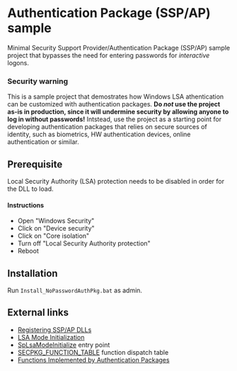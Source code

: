 # Authentication Package (SSP/AP) sample
Minimal Security Support Provider/Authentication Package (SSP/AP) sample project that bypasses the need for entering passwords for _interactive_ logons.

### Security warning
This is a sample project that demostrates how Windows LSA athentication can be customized with authentication packages. **Do _not_ use the project as-is in production, since it will undermine security by allowing anyone to log in without passwords!** Intstead, use the project as a starting point for developing authentication packages that relies on secure sources of identity, such as biometrics, HW authentication devices, online authentication or similar.

## Prerequisite
Local Security Authority (LSA) protection needs to be disabled in order for the DLL to load.

#### Instructions
* Open "Windows Security"
* Click on "Device security"
* Click on "Core isolation"
* Turn off "Local Security Authority protection"
* Reboot

## Installation
Run `Install_NoPasswordAuthPkg.bat` as admin.

## External links
* [Registering SSP/AP DLLs](https://learn.microsoft.com/en-us/windows/win32/secauthn/registering-ssp-ap-dlls) 
* [LSA Mode Initialization](https://learn.microsoft.com/en-us/windows/win32/secauthn/lsa-mode-initialization)
* [SpLsaModeInitialize](https://learn.microsoft.com/en-us/windows/win32/api/ntsecpkg/nc-ntsecpkg-splsamodeinitializefn) entry point
* [SECPKG_FUNCTION_TABLE](https://learn.microsoft.com/en-us/windows/win32/api/ntsecpkg/ns-ntsecpkg-secpkg_function_table) function dispatch table
* [Functions Implemented by Authentication Packages](https://learn.microsoft.com/en-us/windows/win32/secauthn/authentication-functions#functions-implemented-by-authentication-packages)
